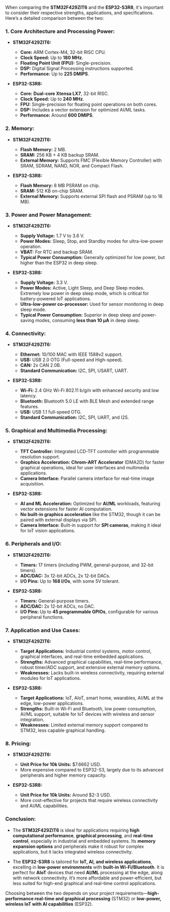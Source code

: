 When comparing the **STM32F429ZIT6** and the **ESP32-S3R8**, it's important to consider their respective strengths, applications, and specifications. Here’s a detailed comparison between the two:

### **1. Core Architecture and Processing Power:**
- **STM32F429ZIT6:**
  - **Core:** ARM Cortex-M4, 32-bit RISC CPU.
  - **Clock Speed:** Up to **180 MHz**.
  - **Floating Point Unit (FPU):** Single-precision.
  - **DSP:** Digital Signal Processing instructions supported.
  - **Performance:** Up to **225 DMIPS**.

- **ESP32-S3R8:**
  - **Core:** **Dual-core Xtensa LX7**, 32-bit RISC.
  - **Clock Speed:** Up to **240 MHz**.
  - **FPU:** Single-precision for floating point operations on both cores.
  - **DSP:** Includes a vector extension for optimized AI/ML tasks.
  - **Performance:** Around **600 DMIPS**.

### **2. Memory:**
- **STM32F429ZIT6:**
  - **Flash Memory:** 2 MB.
  - **SRAM:** 256 KB + 4 KB backup SRAM.
  - **External Memory:** Supports FMC (Flexible Memory Controller) with SRAM, SDRAM, NAND, NOR, and Compact Flash.

- **ESP32-S3R8:**
  - **Flash Memory:** 8 MB PSRAM on chip.
  - **SRAM:** 512 KB on-chip SRAM.
  - **External Memory:** Supports external SPI flash and PSRAM (up to 16 MB).

### **3. Power and Power Management:**
- **STM32F429ZIT6:**
  - **Supply Voltage:** 1.7 V to 3.6 V.
  - **Power Modes:** Sleep, Stop, and Standby modes for ultra-low-power operation.
  - **VBAT:** For RTC and backup SRAM.
  - **Typical Power Consumption:** Generally optimized for low power, but higher than the ESP32 in deep sleep.

- **ESP32-S3R8:**
  - **Supply Voltage:** 3.3 V.
  - **Power Modes:** Active, Light Sleep, and Deep Sleep modes. Extremely low power in deep sleep mode, which is critical for battery-powered IoT applications.
  - **Ultra-low-power co-processor:** Used for sensor monitoring in deep sleep mode.
  - **Typical Power Consumption:** Superior in deep sleep and power-saving modes, consuming **less than 10 μA** in deep sleep.

### **4. Connectivity:**
- **STM32F429ZIT6:**
  - **Ethernet:** 10/100 MAC with IEEE 1588v2 support.
  - **USB:** USB 2.0 OTG (Full-speed and High-speed).
  - **CAN:** 2x CAN 2.0B.
  - **Standard Communication:** I2C, SPI, USART, UART.

- **ESP32-S3R8:**
  - **Wi-Fi:** 2.4 GHz Wi-Fi 802.11 b/g/n with enhanced security and low latency.
  - **Bluetooth:** Bluetooth 5.0 LE with BLE Mesh and extended range features.
  - **USB:** USB 1.1 full-speed OTG.
  - **Standard Communication:** I2C, SPI, UART, and I2S.

### **5. Graphical and Multimedia Processing:**
- **STM32F429ZIT6:**
  - **TFT Controller:** Integrated LCD-TFT controller with programmable resolution support.
  - **Graphics Acceleration:** **Chrom-ART Accelerator** (DMA2D) for faster graphical operations, ideal for user interfaces and multimedia applications.
  - **Camera Interface:** Parallel camera interface for real-time image acquisition.

- **ESP32-S3R8:**
  - **AI and ML Acceleration:** Optimized for **AI/ML** workloads, featuring vector extensions for faster AI computation.
  - **No built-in graphics acceleration** like the STM32, though it can be paired with external displays via SPI.
  - **Camera Interface:** Built-in support for **SPI cameras**, making it ideal for IoT vision applications.

### **6. Peripherals and I/O:**
- **STM32F429ZIT6:**
  - **Timers:** 17 timers (including PWM, general-purpose, and 32-bit timers).
  - **ADC/DAC:** 3x 12-bit ADCs, 2x 12-bit DACs.
  - **I/O Pins:** Up to **168 I/Os**, with some 5V tolerant.

- **ESP32-S3R8:**
  - **Timers:** General-purpose timers.
  - **ADC/DAC:** 2x 12-bit ADCs, no DAC.
  - **I/O Pins:** Up to **45 programmable GPIOs**, configurable for various peripheral functions.

### **7. Application and Use Cases:**
- **STM32F429ZIT6:**
  - **Target Applications:** Industrial control systems, motor control, graphical interfaces, and real-time embedded applications.
  - **Strengths:** Advanced graphical capabilities, real-time performance, robust timer/ADC support, and extensive external memory options.
  - **Weaknesses:** Lacks built-in wireless connectivity, requiring external modules for IoT applications.

- **ESP32-S3R8:**
  - **Target Applications:** IoT, AIoT, smart home, wearables, AI/ML at the edge, low-power applications.
  - **Strengths:** Built-in Wi-Fi and Bluetooth, low power consumption, AI/ML support, suitable for IoT devices with wireless and sensor integration.
  - **Weaknesses:** Limited external memory support compared to STM32, less capable graphical handling.

### **8. Pricing:**
- **STM32F429ZIT6:**
  - **Unit Price for 10k Units:** $7.6662 USD.
  - More expensive compared to ESP32-S3, largely due to its advanced peripherals and higher memory capacity.

- **ESP32-S3R8:**
  - **Unit Price for 10k Units:** Around $2-3 USD.
  - More cost-effective for projects that require wireless connectivity and AI/ML capabilities.

### **Conclusion:**
- The **STM32F429ZIT6** is ideal for applications requiring **high computational performance**, **graphical processing**, and **real-time control**, especially in industrial and embedded systems. Its **memory expansion options** and peripherals make it robust for complex applications, but it lacks integrated wireless connectivity.

- The **ESP32-S3R8** is tailored for **IoT, AI, and wireless applications**, excelling in **low-power environments** with **built-in Wi-Fi/Bluetooth**. It is perfect for **AIoT** devices that need **AI/ML** processing at the edge, along with network connectivity. It’s more affordable and power-efficient, but less suited for high-end graphical and real-time control applications.

Choosing between the two depends on your project requirements—**high-performance real-time and graphical processing** (STM32) or **low-power, wireless IoT with AI capabilities** (ESP32).